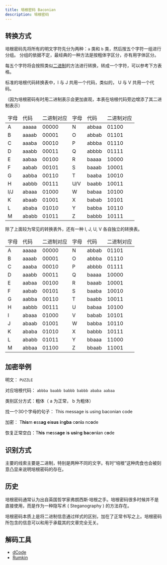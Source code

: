 ```yaml
---
title: 培根密码 Baconian
description: 培根密码
---
```


## 转换方式

培根密码先将所有的明文字符先分为两种：`a` 类和 `b` 类，然后按五个字符一组进行分组。
分组的依据不定，最经典的一种方法是按粗体字区分，亦有用字体区分。

每五个字符将会按照类似[二进制](./base.md)的方法进行转换，转成一个字符，可以参考下方表格。

标准的培根代码转换表中，I 与 J 共用一个代码，类似的， U 与 V 共用一个代码。

（因为培根密码有时用二进制表示会更加直观，本表在培根代码旁边增添了其二进制表示）

<table>
    <thead>
        <tr class="table-vertical">
            <td>字母</td>
            <td>代码</td>
            <td>二进制对应</td>
            <td>字母</td>
            <td>代码</td>
            <td>二进制对应</td>
        </tr>
    </thead>
    <tbody>
        <tr class="table-vertical">
            <td>A</td>
            <td>aaaaa</td>
            <td>00000</td>
            <td>N</td>
            <td>abbaa</td>
            <td>01100</td>
        </tr>
        <tr class="table-vertical">
            <td>B</td>
            <td>aaaab</td>
            <td>00001</td>
            <td>O</td>
            <td>abbab</td>
            <td>01101</td>
        </tr>
        <tr class="table-vertical">
            <td>C</td>
            <td>aaaba</td>
            <td>00010</td>
            <td>P</td>
            <td>abbba</td>
            <td>01110</td>
        </tr>
        <tr class="table-vertical">
            <td>D</td>
            <td>aaabb</td>
            <td>00011</td>
            <td>Q</td>
            <td>abbbb</td>
            <td>01111</td>
        </tr>
        <tr class="table-vertical">
            <td>E</td>
            <td>aabaa</td>
            <td>00100</td>
            <td>R</td>
            <td>baaaa</td>
            <td>10000</td>
        </tr>
        <tr class="table-vertical">
            <td>F</td>
            <td>aabab</td>
            <td>00101</td>
            <td>S</td>
            <td>baaab</td>
            <td>10001</td>
        </tr>
        <tr class="table-vertical">
            <td>G</td>
            <td>aabba</td>
            <td>00110</td>
            <td>T</td>
            <td>baaba</td>
            <td>10010</td>
        </tr>
        <tr class="table-vertical">
            <td>H</td>
            <td>aabbb</td>
            <td>00111</td>
            <td>U/V</td>
            <td>baabb</td>
            <td>10011</td>
        </tr>
        <tr class="table-vertical">
            <td>I/J</td>
            <td>abaaa</td>
            <td>01000</td>
            <td>W</td>
            <td>babaa</td>
            <td>10100</td>
        </tr>
        <tr class="table-vertical">
            <td>K</td>
            <td>abaab</td>
            <td>01001</td>
            <td>X</td>
            <td>babab</td>
            <td>10101</td>
        </tr>
        <tr class="table-vertical">
            <td>L</td>
            <td>ababa</td>
            <td>01010</td>
            <td>Y</td>
            <td>babba</td>
            <td>10110</td>
        </tr>
        <tr class="table-vertical">
            <td>M</td>
            <td>ababb</td>
            <td>01011</td>
            <td>Z</td>
            <td>babbb</td>
            <td>10111</td>
        </tr>
    </tbody>
</table>

除了上面较为常见的转换表外，还有一种 I, J, U, V 各自独立的转换表。

<table>
    <thead>
        <tr class="table-vertical">
            <td>字母</td>
            <td>代码</td>
            <td>二进制对应</td>
            <td>字母</td>
            <td>代码</td>
            <td>二进制对应</td>
        </tr>
    </thead>
    <tbody>
        <tr class="table-vertical">
            <td>A</td>
            <td>aaaaa</td>
            <td>00000</td>
            <td>N</td>
            <td>abbab</td>
            <td>01101</td>
        </tr>
        <tr class="table-vertical">
            <td>B</td>
            <td>aaaab</td>
            <td>00001</td>
            <td>O</td>
            <td>abbba</td>
            <td>01110</td>
        </tr>
        <tr class="table-vertical">
            <td>C</td>
            <td>aaaba</td>
            <td>00010</td>
            <td>P</td>
            <td>abbbb</td>
            <td>01111</td>
        </tr>
        <tr class="table-vertical">
            <td>D</td>
            <td>aaabb</td>
            <td>00011</td>
            <td>Q</td>
            <td>baaaa</td>
            <td>10000</td>
        </tr>
        <tr class="table-vertical">
            <td>E</td>
            <td>aabaa</td>
            <td>00100</td>
            <td>R</td>
            <td>baaab</td>
            <td>10001</td>
        </tr>
        <tr class="table-vertical">
            <td>F</td>
            <td>aabab</td>
            <td>00101</td>
            <td>S</td>
            <td>baaba</td>
            <td>10010</td>
        </tr>
        <tr class="table-vertical">
            <td>G</td>
            <td>aabba</td>
            <td>00110</td>
            <td>T</td>
            <td>baabb</td>
            <td>10011</td>
        </tr>
        <tr class="table-vertical">
            <td>H</td>
            <td>aabbb</td>
            <td>00111</td>
            <td>U</td>
            <td>babaa</td>
            <td>10100</td>
        </tr>
        <tr class="table-vertical">
            <td>I</td>
            <td>abaaa</td>
            <td>01000</td>
            <td>V</td>
            <td>babab</td>
            <td>10101</td>
        </tr>
        <tr class="table-vertical">
            <td>J</td>
            <td>abaab</td>
            <td>01001</td>
            <td>W</td>
            <td>babba</td>
            <td>10110</td>
        </tr>
        <tr class="table-vertical">
            <td>K</td>
            <td>ababa</td>
            <td>01010</td>
            <td>X</td>
            <td>babbb</td>
            <td>10111</td>
        </tr>
        <tr class="table-vertical">
            <td>L</td>
            <td>ababb</td>
            <td>01011</td>
            <td>Y</td>
            <td>bbaaa</td>
            <td>11000</td>
        </tr>
        <tr class="table-vertical">
            <td>M</td>
            <td>abbaa</td>
            <td>01100</td>
            <td>Z</td>
            <td>bbaab</td>
            <td>11001</td>
        </tr>
    </tbody>
</table>

## 加密举例

明文： `PUZZLE`

对应培根代码： `abbba baabb babbb babbb ababa aabaa`

类别区分方式：粗体（ a 为正常， b 为粗体）

找一个30个字母的句子： This message is using baconian code

加密： T**his**m **e**ss**ag** **e**i**sus** **i**n**gba** c**o**n**i**a nc**o**de

恢复正常空白：T**his** m**e**ss**age** i**s** **usi**n**g** **ba**c**o**n**i**an c**o**de

## 识别方式

主要的线索主要是二进制，特别是两种不同的文字。有时“培根”这种肉食也会被刻意凸显来说明培根密码的存在。

## 历史

培根密码通常认为出自英国哲学家弗朗西斯·培根之手。培根密码很多时候并不是直接使用，而是作为一种隐写术 ( Steganography ) 的方法存在。

培根密码本质上是将二进制信息通过样式的区别，加在了正常书写之上。培根密码所包含的信息可以和用于承载其的文章完全无关。

## 解码工具

- [dCode](https://www.dcode.fr/bacon-cipher)
- [Rumkin](https://rumkin.com/tools/cipher/baconian/)
